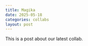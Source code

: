 ```yaml
---
title: Magika
date: 2025-05-18
categories: collabs
layout: post
---
```

This is a post about our latest collab.
